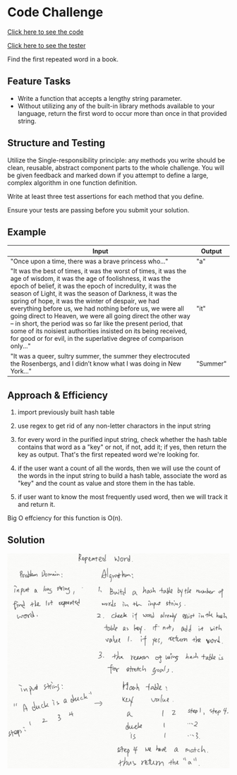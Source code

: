 # Code Challenge

[Click here to see the code](./repeatedWord.js)

[Click here to see the tester](repeatedWord.test.js)

Find the first repeated word in a book.

## Feature Tasks

- Write a function that accepts a lengthy string parameter.
- Without utilizing any of the built-in library methods available to your language, return the first word to occur more than once in that provided string.

## Structure and Testing

Utilize the Single-responsibility principle: any methods you write should be clean, reusable, abstract component parts to the whole challenge. You will be given feedback and marked down if you attempt to define a large, complex algorithm in one function definition.

Write at least three test assertions for each method that you define.

Ensure your tests are passing before you submit your solution.

## Example

|Input|Output|
|---|---|
|"Once upon a time, there was a brave princess who..."|"a"|
|"It was the best of times, it was the worst of times, it was the age of wisdom, it was the age of foolishness, it was the epoch of belief, it was the epoch of incredulity, it was the season of Light, it was the season of Darkness, it was the spring of hope, it was the winter of despair, we had everything before us, we had nothing before us, we were all going direct to Heaven, we were all going direct the other way – in short, the period was so far like the present period, that some of its noisiest authorities insisted on its being received, for good or for evil, in the superlative degree of comparison only..."|"it"|
|"It was a queer, sultry summer, the summer they electrocuted the Rosenbergs, and I didn’t know what I was doing in New York..."|"Summer"|

## Approach & Efficiency

1. import previously built hash table

2. use regex to get rid of any non-letter charactors in the input string

3. for every word in the purified input string, check whether the hash table contains that word as a "key" or not, if not, add it; if yes, then return the key as output. That's the first repeated word we're looking for.

4. if the user want a count of all the words, then we will use the count of the words in the input string to build a hash table, associate the word as "key" and the count as value and store them in the has table.

5. if user want to know the most frequently used word, then we will track it and return it.

Big O effciency for this function is O(n).

## Solution

![img](repeatedWord.png)
